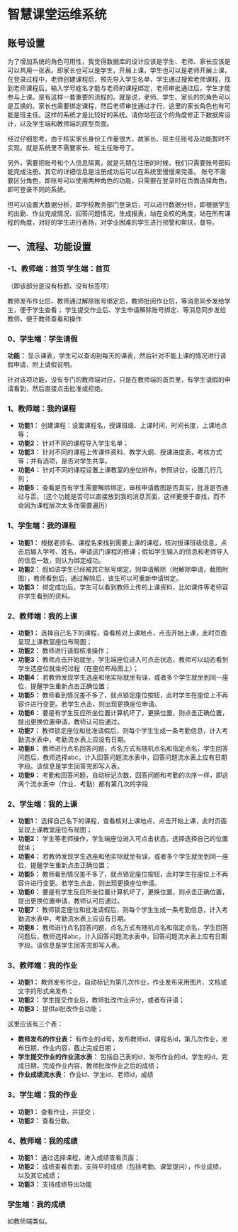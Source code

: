 # 智慧课堂运维系统

## 账号设置

为了增加系统的角色可用性，我觉得数据库的设计应该是学生、老师、家长应该是可以共用一张表。即家长也可以是学生，开展上课，学生也可以是老师开展上课，在登录过程中，老师创建课程后，预先导入学生名单，学生通过搜索老师课程，找到老师课程后，输入学号姓名才能与老师的课程绑定，老师审批通过后，学生才能参与上课。是有这样一套重要的流程的。就是说，老师、学生、家长的的角色可以是互换的。家长也需要绑定课程，然后老师审批通过才行，这里的家长角色也有可能是班主任。这样的系统才是比较好的系统。请你站在这个的角度修正下数据库设计，以及学生端和教师端的原型页面。

经过仔细思考，由于核实家长身份工作量很大，故家长、班主任账号及功能暂时不实现。就是系统里不需要家长、班主任账号了。

另外，需要把账号和个人信息隔离，就是先期在注册的时候，我们只需要账号密码能完成注册。其它的详细信息是注册成功后可以在系统里慢慢来完善。
账号不需要区分角色，即账号可以使用两种角色的功能，只需要在登录时在页面选择角色，即可登录不同的系统。

但可以设置大数据分析，即学校教务部门登录后，可以进行数据分析，即根据学生的出勤、作业完成情况、回答问题情况，生成报表，站在全校的角度，站在所有课程的角度，对好的学生进行表扬，对学业困难的学生进行预警和帮扶，督导。

## 一、流程、功能设置

### -1、教师端：首页  学生端：首页
（即该部分是没有标题、没有标签项）

教师发布作业后、教师通过解除账号绑定后，教师批阅作业后，等消息同步发给学生，便于学生查看；
学生提交作业后、学生申请解除账号绑定、等消息同步发给教师，便于教师查看和操作

### 0、学生端：学生请假

**功能：** 显示课表，学生可以查询到每天的课表，然后针对不能上课的情况进行请假申请，附上请假说明。

针对该项功能，没有专门的教师端对应，只是在教师端的首页里，有学生请假的申请看到，然后直接点击批准或拒绝。

### 1、教师端：我的课程

- **功能1：** 创建课程：设置课程名，授课班级、上课时间，时间长度，上课地点等；
- **功能2：** 针对不同的课程导入学生名单；
- **功能3：** 针对不同的课程上传课件资料、教学大纲、授课进度表，考核方式等；并有选项，是否对学生共享。
- **功能4：** 针对不同的课程设置上课教室的座位排布，参照讲台，设置几行几列；
- **功能5：** 查看是否有学生需要解除绑定，审核申请截图是否真实，批准是否通过与否。（这个功能是否可以直接放到我的消息页面，这样更便于查找，而不会因为课程层次太多而需要遍历）

### 1、学生端：我的课程

- **功能1：** 根据老师名、课程名来找到需要上课的课程，核对授课班级信息，点击后输入学号、姓名，申请这门课程的修课；假如学生输入的信息和老师导入的信息一致，则认为绑定成功。
- **功能2：** 假如该学生已经被其它账号绑定，则申请解除（附解除申请，截图附图），教师看到后，通过解除后，该生可以可重新申请绑定。
- **功能3：** 绑定成功后，学生可以看到教师上传的上课资料，比如课件等老师容许学生看到的资料。

### 2、教师端：我的上课

- **功能1：** 选择自己名下的课程，查看核对上课地点，点击开始上课，此时页面呈现上课教室座位布局图；
- **功能2：** 教师进行请假核准操作；
- **功能3：** 教师点击开始就坐，学生端座位进入可点击状态，教师可以动态看到学生选座位就坐的过程（在座位布局图上）；
- **功能4：** 若教师发现学生选座和他实际就坐有误，或者多个学生就坐到同一座位，提醒学生重新点击正确位置；
- **功能5：** 教师看到情况差不多了，就点锁定座位按钮，此时学生在座位上不再容许进行变更。若学生点击，则出现更换座位申请。
- **功能6：** 要是有学生反应所坐位置计算机坏了，更换位置，则点击正确位置，提出更换位置申请，教师认可后通过。
- **功能7：** 教师锁定座位和批准请假后，则每个学生生成一条考勤信息，计入考勤流水表中，考勤流水表上应设有日期。
- **功能8：** 教师进行点名回答问题，点名方式有随机点名和指定点名，学生回答问题后，教师选择abc，计入回答问题流水表中，回答问题流水表上应有日期字段。该信息是学生回答完即写入表。
- **功能9：** 考勤和回答问题，自动标记次数，回答问题和考勤的次序一样，即这两个流水表中（作业、考勤）都有第几次的字段

### 2、学生端：我的上课

- **功能1：** 选择自己名下的课程，查看核对上课地点，点击开始上课，此时页面呈现上课教室座位布局图；
- **功能2：** 学生等老师操作，学生端座位进入可点击状态，选择选择自己的位置就坐；
- **功能4：** 若教师发现学生选座和他实际就坐有误，或者多个学生就坐到同一座位，提醒学生重新点击正确位置；
- **功能5：** 教师看到情况差不多了，就点锁定座位按钮，此时学生在座位上不再容许进行变更。若学生点击，则出现更换座位申请。
- **功能6：** 要是有学生反应所坐位置计算机坏了，更换位置，则点击正确位置，提出更换位置申请，教师认可后通过。
- **功能7：** 教师锁定座位和批准请假后，则每个学生生成一条考勤信息，计入考勤流水表中，考勤流水表上应设有日期。
- **功能8：** 教师进行点名回答问题，点名方式有随机点名和指定点名，学生回答问题后，教师选择abc，计入回答问题流水表中，回答问题流水表上应有日期字段。该信息是学生回答完即写入表。

### 3、教师端：我的作业

- **功能1：** 教师发布作业，自动标记为第几次作业，作业发布采用图片、文档或文字的形式来发布；
- **功能2：** 学生提交作业后，教师批改作业评分，或者有评语；
- **功能3：** 提供ai批改作业功能；

这里应该有三个表：
- **教师发布的作业表：** 有作业的id号，发布教师id，课程名id，第几次作业，发布日期，作业内容，截止完成日期；
- **学生提交作业的作业流水表：** 包括自己表的id，发布作业的id，学生的id，完成日期，完成作业内容，教师批改作业之后的成绩；
- **作业成绩流水表：** 作业id、学生id、老师id，成绩

### 3、学生端：我的作业

- **功能1：** 查看作业，并提交；
- **功能2：** 查看分数。

### 4、教师端：我的成绩

- **功能1：** 通过选择课程，进入成绩查看页面；
- **功能2：** 成绩查看页面，支持平时成绩（包括考勤、课堂提问），作业成绩，以及其它成绩；
- **功能3：** 支持成绩导出功能

### 学生端：我的成绩

如教师端类似。